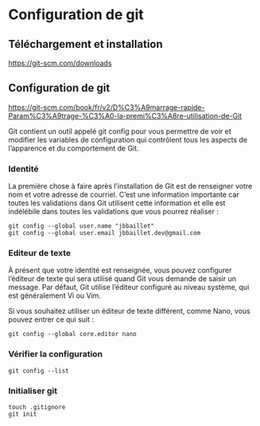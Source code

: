 # Configuration de git

## Téléchargement et installation

https://git-scm.com/downloads

## Configuration de git

https://git-scm.com/book/fr/v2/D%C3%A9marrage-rapide-Param%C3%A9trage-%C3%A0-la-premi%C3%A8re-utilisation-de-Git

Git contient un outil appelé git config pour vous permettre de voir et modifier les variables de configuration qui contrôlent tous les aspects de l’apparence et du comportement de Git.

### Identité

La première chose à faire après l’installation de Git est de renseigner votre nom et votre adresse de courriel. C’est une information importante car toutes les validations dans Git utilisent cette information et elle est indélébile dans toutes les validations que vous pourrez réaliser :
```
git config --global user.name "jbbaillet"
git config --global user.email jbbaillet.dev@gmail.com
```

### Editeur de texte

À présent que votre identité est renseignée, vous pouvez configurer l’éditeur de texte qui sera utilisé quand Git vous demande de saisir un message. Par défaut, Git utilise l’éditeur configuré au niveau système, qui est généralement Vi ou Vim.

Si vous souhaitez utiliser un éditeur de texte différent, comme Nano, vous pouvez entrer ce qui suit :
```
git config --global core.editor nano
```

### Vérifier la configuration
```
git config --list
```

### Initialiser git

```
touch .gitignore
git init
```

